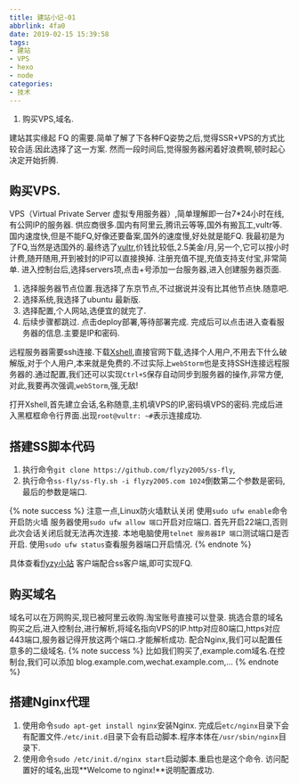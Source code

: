 ```yaml
---
title: 建站小记-01
abbrlink: 4fa0
date: 2019-02-15 15:39:58
tags:
- 建站
- VPS
- hexo
- node
categories:
- 技术
---
```


1. 购买VPS,域名.
<!--less-->

建站其实缘起  FQ 的需要.简单了解了下各种FQ姿势之后,觉得SSR+VPS的方式比较合适.因此选择了这一方案.
然而一段时间后,觉得服务器闲着好浪费啊,顿时起心决定开始折腾.

## 购买VPS.
VPS（Virtual Private Server 虚拟专用服务器）,简单理解即一台7*24小时在线,有公网IP的服务器.
供应商很多.国内有阿里云,腾讯云等等,国外有搬瓦工,vultr等.国内速度快,但是不能FQ,好像还要备案,国外的速度慢,好处就是能FQ.
我最初是为了FQ,当然是选国外的.最终选了[vultr](https://www.vultr.com/),价钱比较低,2.5美金/月,另一个,它可以按小时计费,随开随用,开到被封的IP可以直接换掉.
注册充值不提,充值支持支付宝,非常简单.
进入控制台后,选择servers项,点击+号添加一台服务器,进入创建服务器页面.
1. 选择服务器节点位置.我选择了东京节点,不过据说并没有比其他节点快.随意吧.
2. 选择系统,我选择了ubuntu 最新版.
3. 选择配置,个人网站,选便宜的就完了.
4. 后续步骤都跳过.
点击deploy部署,等待部署完成.
完成后可以点击进入查看服务器的信息.主要是IP和密码.

远程服务器需要ssh连接.下载[Xshell](https://www.netsarang.com),直接官网下载,选择个人用户,不用去下什么破解版,对于个人用户,本来就是免费的.不过实际上`webStorm`也是支持SSH连接远程服务器的.通过配置,我们还可以实现`Ctrl+S`保存自动同步到服务器的操作,非常方便,对此,我要再次强调,`webStorm`,强,无敌!

打开Xshell,首先建立会话,名称随意,主机填VPS的IP,密码填VPS的密码.完成后进入黑框框命令行界面.出现`root@vultr: ~#`表示连接成功.

## 搭建SS脚本代码
1. 执行命令`git clone https://github.com/flyzy2005/ss-fly`,
2. 执行命令`ss-fly/ss-fly.sh -i flyzy2005.com 1024`倒数第二个参数是密码,最后的参数是端口.

{% note success %}
    注意一点,Linux防火墙默认关闭
    使用`sudo ufw enable`命令开启防火墙
    服务器使用`sudo ufw allow 端口`开启对应端口.
    首先开启22端口,否则此次会话关闭后就无法再次连接.
    本地电脑使用`telnet 服务器IP 端口`测试端口是否开启.
    使用`sudo ufw status`查看服务器端口开启情况.
{% endnote %}

具体查看[flyzy小站](https://www.flyzy2005.com/fan-qiang/shadowsocks/install-shadowsocks-in-one-command/)
客户端配合ss客户端,即可实现FQ.


## 购买域名
域名可以在万网购买,现已被阿里云收购.淘宝账号直接可以登录.
挑选合意的域名购买之后,进入控制台,进行解析,将域名指向VPS的IP.http对应80端口,https对应443端口,服务器记得开放这两个端口.才能解析成功.
配合Nginx,我们可以配置任意多的二级域名.
{% note success %}
比如我们购买了,example.com域名.在控制台,我们可以添加
blog.example.com,wechat.example.com,...
{% endnote %}

## 搭建Nginx代理
1. 使用命令`sudo apt-get install nginx`安装Nginx.
完成后`etc/nginx`目录下会有配置文件.`/etc/init.d`目录下会有启动脚本.程序本体在`/usr/sbin/nginx`目录下.
2. 使用命令`sudo /etc/init.d/nginx start`启动脚本.重启也是这个命令.
访问配置好的域名,出现**Welcome to nginx!**说明配置成功.


